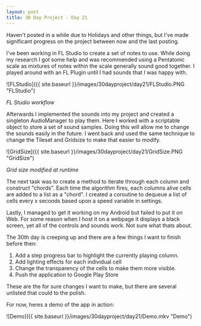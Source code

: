```yaml
---
layout: post
title: 30 Day Project - Day 21
---
```


Haven't posted in a while due to Holidays and other things, but I've made significant progress on the project between now and the last posting.

I've been working in FL Studio to create a set of notes to use. While doing my research I got some help and was recommended using a Pentatonic scale as mixtures of notes within the scale generally sound good together. I played around with an FL Plugin until I had sounds that I was happy with.

![FLStudio]({{ site.baseurl }}/images/30dayproject/day21/FLStudio.PNG "FLStudio")

_FL Studio workflow_

Afterwards I implemented the sounds into my project and created a singleton AudioManager to play them. Here I worked with a scriptable object to store a set of sound samples. Doing this will allow me to change the sounds easily in the future. I went back and used the same technique to change the Tileset and Gridsize to make that easier to modify.

![GridSize]({{ site.baseurl }}/images/30dayproject/day21/GridSize.PNG "GridSize")

_Grid size modified at runtime_

The next task was to create a method to iterate through each column and construct "chords". Each time the algorithm fires, each columns alive cells are added to a list as a "chord". I created a coroutine to dequeue a list of cells every x seconds based upon a speed variable in settings.

Lastly, I managed to get it working on my Android but failed to put it on Web. For some reason when I host it on a webpage it displays a black screen, yet all of the controls and sounds work. Not sure what thats about.


The 30th day is creeping up and there are a few things I want to finish before then:

1. Add a step progress bar to highlight the currently playing column.
2. Add lighting effects for each individual cell
3. Change the transparency of the cells to make them more visible.
4. Push the application to Google Play Store

These are the for sure changes I want to make, but there are several unlisted that could to the polish.

For now, heres a demo of the app in action:

![Demo]({{ site.baseurl }}/images/30dayproject/day21/Demo.mkv "Demo")